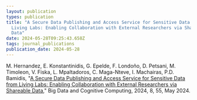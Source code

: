 ```yaml
---
layout: publication
types: publication
title: "A Secure Data Publishing and Access Service for Sensitive Data from
  Living Labs: Enabling Collaboration with External Researchers via Shareable
  Data"
date: 2024-05-28T09:25:43.658Z
tags: journal_publications
publication_date: 2024-05-28
---
```

M. Hernandez, E. Konstantinidis, G. Epelde, F. Londoño, D. Petsani, M. Timoleon, V. Fiska, L. Mpaltadoros, C. Maga-Nteve, I. Machairas, P.D. Bamidis, "[A Secure Data Publishing and Access Service for Sensitive Data from Living Labs: Enabling Collaboration with External Researchers via Shareable Data](https://www.mdpi.com/2504-2289/8/6/55)," Big Data and Cognitive Computing, 2024, 8, 55, May 2024.